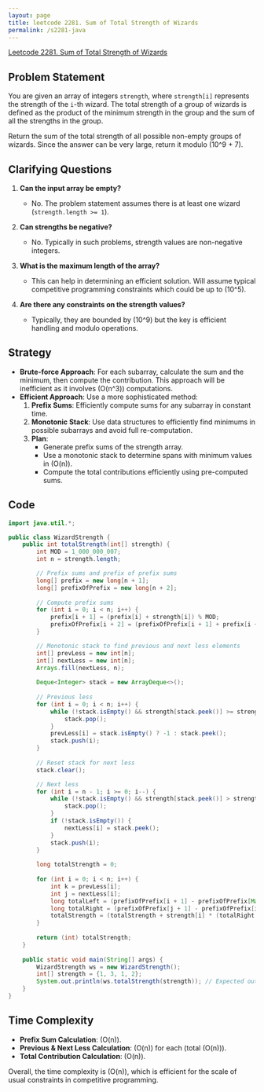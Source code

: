 ```yaml
---
layout: page
title: leetcode 2281. Sum of Total Strength of Wizards
permalink: /s2281-java
---
```

[Leetcode 2281. Sum of Total Strength of Wizards](https://algoadvance.github.io/algoadvance/l2281)
## Problem Statement

You are given an array of integers `strength`, where `strength[i]` represents the strength of the `i`-th wizard. The total strength of a group of wizards is defined as the product of the minimum strength in the group and the sum of all the strengths in the group.

Return the sum of the total strength of all possible non-empty groups of wizards. Since the answer can be very large, return it modulo \(10^9 + 7\).

## Clarifying Questions

1. **Can the input array be empty?**
   - No. The problem statement assumes there is at least one wizard (`strength.length >= 1`).

2. **Can strengths be negative?**
   - No. Typically in such problems, strength values are non-negative integers.

3. **What is the maximum length of the array?**
   - This can help in determining an efficient solution. Will assume typical competitive programming constraints which could be up to \(10^5\).

4. **Are there any constraints on the strength values?**
   - Typically, they are bounded by \(10^9\) but the key is efficient handling and modulo operations.

## Strategy

- **Brute-force Approach**: For each subarray, calculate the sum and the minimum, then compute the contribution. This approach will be inefficient as it involves \(O(n^3)\) computations.
- **Efficient Approach**: Use a more sophisticated method:
  1. **Prefix Sums**: Efficiently compute sums for any subarray in constant time.
  2. **Monotonic Stack**: Use data structures to efficiently find minimums in possible subarrays and avoid full re-computation.
  3. **Plan**:
      - Generate prefix sums of the strength array.
      - Use a monotonic stack to determine spans with minimum values in \(O(n)\).
      - Compute the total contributions efficiently using pre-computed sums.

## Code

```java
import java.util.*;

public class WizardStrength {
    public int totalStrength(int[] strength) {
        int MOD = 1_000_000_007;
        int n = strength.length;

        // Prefix sums and prefix of prefix sums
        long[] prefix = new long[n + 1];
        long[] prefixOfPrefix = new long[n + 2];
        
        // Compute prefix sums
        for (int i = 0; i < n; i++) {
            prefix[i + 1] = (prefix[i] + strength[i]) % MOD;
            prefixOfPrefix[i + 2] = (prefixOfPrefix[i + 1] + prefix[i + 1]) % MOD;
        }

        // Monotonic stack to find previous and next less elements
        int[] prevLess = new int[n];
        int[] nextLess = new int[n];
        Arrays.fill(nextLess, n);
        
        Deque<Integer> stack = new ArrayDeque<>();
        
        // Previous less
        for (int i = 0; i < n; i++) {
            while (!stack.isEmpty() && strength[stack.peek()] >= strength[i]) {
                stack.pop();
            }
            prevLess[i] = stack.isEmpty() ? -1 : stack.peek();
            stack.push(i);
        }
        
        // Reset stack for next less
        stack.clear();

        // Next less
        for (int i = n - 1; i >= 0; i--) {
            while (!stack.isEmpty() && strength[stack.peek()] > strength[i]) {
                stack.pop();
            }
            if (!stack.isEmpty()) {
                nextLess[i] = stack.peek();
            }
            stack.push(i);
        }
        
        long totalStrength = 0;
        
        for (int i = 0; i < n; i++) {
            int k = prevLess[i];
            int j = nextLess[i];
            long totalLeft = (prefixOfPrefix[i + 1] - prefixOfPrefix[Math.max(k, 0)] + MOD) % MOD;
            long totalRight = (prefixOfPrefix[j + 1] - prefixOfPrefix[i + 1] + MOD) % MOD;
            totalStrength = (totalStrength + strength[i] * (totalRight * (i - k) - totalLeft * (j - i)) % MOD + MOD) % MOD;
        }
        
        return (int) totalStrength;
    }
    
    public static void main(String[] args) {
        WizardStrength ws = new WizardStrength();
        int[] strength = {1, 3, 1, 2};
        System.out.println(ws.totalStrength(strength)); // Expected output would be the sum of all contributions of subarrays.
    }
}
```

## Time Complexity

- **Prefix Sum Calculation**: \(O(n)\).
- **Previous & Next Less Calculation**: \(O(n)\) for each (total \(O(n)\)).
- **Total Contribution Calculation**: \(O(n)\).

Overall, the time complexity is \(O(n)\), which is efficient for the scale of usual constraints in competitive programming.